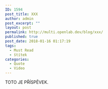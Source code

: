 ```yaml
---
ID: 1594
post_title: XXX
author: admin
post_excerpt: ""
layout: post
permalink: http://multi.openlab.dev/blog/xxx/
published: true
post_date: 2018-01-16 01:17:19
tags:
  - Must Read
  - štítek
categories:
  - Quote
  - Video
---
```

TOTO JE PŘÍSPĚVEK.